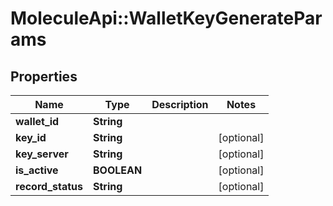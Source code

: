 # MoleculeApi::WalletKeyGenerateParams

## Properties
Name | Type | Description | Notes
------------ | ------------- | ------------- | -------------
**wallet_id** | **String** |  | 
**key_id** | **String** |  | [optional] 
**key_server** | **String** |  | [optional] 
**is_active** | **BOOLEAN** |  | [optional] 
**record_status** | **String** |  | [optional] 


